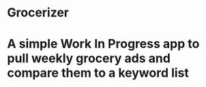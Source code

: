 # Grocerizer

# A simple Work In Progress app to pull weekly grocery ads and compare them to a keyword list
